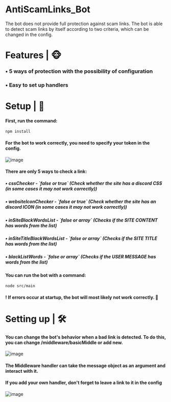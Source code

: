 <h1>AntiScamLinks_Bot</h1>
The bot does not provide full protection against scam links. The bot is able to detect scam links by itself according to two criteria, which can be changed in the config.

<h1>Features | 🐵</h1>
<h3>• 5 ways of protection with the possibility of configuration</h3>
<h3>• Easy to set up handlers </h3>

<h1>Setup | 🌱</h1>
<h4>First, run the command:</h4>

```
npm install
```

<h4>For the bot to work correctly, you need to specify your token in the config.</h4>

<img src="https://media.discordapp.net/attachments/866965472582828042/908431440251867146/unknown.png" alt="image"/>

<h4>There are only 5 ways to check a link:</h4>
<h5>• cssChecker  -  `false or true` (Check whether the site has a discord CSS (in some cases it may not work correctly))</h5>
<h5>• websiteIconChecker  -  `false or true` (Check whether the site has an discord ICON (in some cases it may not work correctly))</h5>
<h5>• inSiteBlackWordsList  -  `false or array` (Checks if the SITE CONTENT has words from the list)</h5>
<h5>• inSiteTitleBlackWordsList  -  `false or array` (Checks if the SITE TITLE has words from the list)</h5>
<h5>• blackListWords  -  `false or array` (Checks if the USER MESSAGE has words from the list)</h5>

<h4>You can run the bot with a command:</h4>

```
node src/main
```

<h4>! If errors occur at startup, the bot will most likely not work correctly. 👿</h4>


<h1>Setting up | 🛠</h1>

<h4>You can change the bot's behavior when a bad link is detected. To do this, you can change /middleware/basicMiddle or add new.</h4>
<img src="https://media.discordapp.net/attachments/895015757350596628/907187272603021352/Screenshot_11.png" alt="image"/>
<h4>The Middleware handler can take the message object as an argument and interact with it.</h4>
<h4>If you add your own handler, don't forget to leave a link to it in the config</h4>
<img src="https://cdn.discordapp.com/attachments/895015757350596628/907187898267344896/Screenshot_12.png" alt="image"/>
